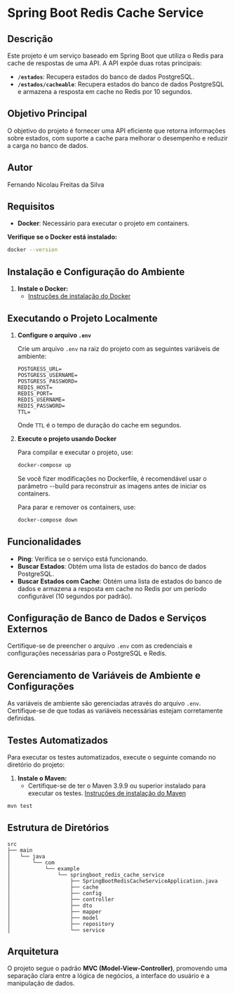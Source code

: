 # Spring Boot Redis Cache Service

## Descrição

Este projeto é um serviço baseado em Spring Boot que utiliza o Redis para cache de respostas de uma API. A API expõe duas rotas principais:

- **`/estados`**: Recupera estados do banco de dados PostgreSQL.
- **`/estados/cacheable`**: Recupera estados do banco de dados PostgreSQL e armazena a resposta em cache no Redis por 10 segundos.

## Objetivo Principal

O objetivo do projeto é fornecer uma API eficiente que retorna informações sobre estados, com suporte a cache para melhorar o desempenho e reduzir a carga no banco de dados.

## Autor

Fernando Nicolau Freitas da Silva

## Requisitos

- **Docker**: Necessário para executar o projeto em containers.

**Verifique se o Docker está instalado:**

```bash
docker --version
```

## Instalação e Configuração do Ambiente

1. **Instale o Docker:**
   - [Instruções de instalação do Docker](https://docs.docker.com/engine/install/)

## Executando o Projeto Localmente

1. **Configure o arquivo `.env`**

   Crie um arquivo `.env` na raiz do projeto com as seguintes variáveis de ambiente:

   ```env
   POSTGRESS_URL=
   POSTGRESS_USERNAME=
   POSTGRESS_PASSWORD=
   REDIS_HOST=
   REDIS_PORT=
   REDIS_USERNAME=
   REDIS_PASSWORD=
   TTL=
   ```

   Onde `TTL` é o tempo de duração do cache em segundos.

2. **Execute o projeto usando Docker**

   Para compilar e executar o projeto, use:

   ```bash
   docker-compose up
   ```

   Se você fizer modificações no Dockerfile, é recomendável usar o parâmetro --build para reconstruir as imagens antes de iniciar os containers.

   Para parar e remover os containers, use:

   ```bash
   docker-compose down
   ```

## Funcionalidades

- **Ping**: Verifica se o serviço está funcionando.
- **Buscar Estados**: Obtém uma lista de estados do banco de dados PostgreSQL.
- **Buscar Estados com Cache**: Obtém uma lista de estados do banco de dados e armazena a resposta em cache no Redis por um período configurável (10 segundos por padrão).

## Configuração de Banco de Dados e Serviços Externos

Certifique-se de preencher o arquivo `.env` com as credenciais e configurações necessárias para o PostgreSQL e Redis.

## Gerenciamento de Variáveis de Ambiente e Configurações

As variáveis de ambiente são gerenciadas através do arquivo `.env`. Certifique-se de que todas as variáveis necessárias estejam corretamente definidas.

## Testes Automatizados

Para executar os testes automatizados, execute o seguinte comando no diretório do projeto:

1. **Instale o Maven:**
   - Certifique-se de ter o Maven 3.9.9 ou superior instalado para executar os testes. [Instruções de instalação do Maven](https://maven.apache.org/install.html)

```bash
mvn test
```

## Estrutura de Diretórios

```
src
├── main
│   └── java
│       └── com
│           └── example
│               └── springboot_redis_cache_service
│                   ├── SpringBootRedisCacheServiceApplication.java
│                   ├── cache
│                   ├── config
│                   ├── controller
│                   ├── dto
│                   ├── mapper
│                   ├── model
│                   ├── repository
│                   └── service
```

## Arquitetura

O projeto segue o padrão **MVC (Model-View-Controller)**, promovendo uma separação clara entre a lógica de negócios, a interface do usuário e a manipulação de dados.
